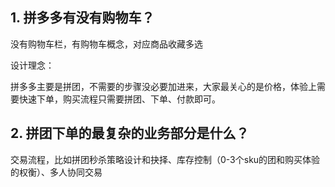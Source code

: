 ## 1. 拼多多有没有购物车？

没有购物车栏，有购物车概念，对应商品收藏多选

设计理念：

拼多多主要是拼团，不需要的步骤没必要加进来，大家最关心的是价格，体验上需要快速下单，购买流程只需要拼团、下单、付款即可。

## 2. 拼团下单的最复杂的业务部分是什么？

交易流程，比如拼团秒杀策略设计和抉择、库存控制（0-3个sku的团和购买体验的权衡）、多人协同交易